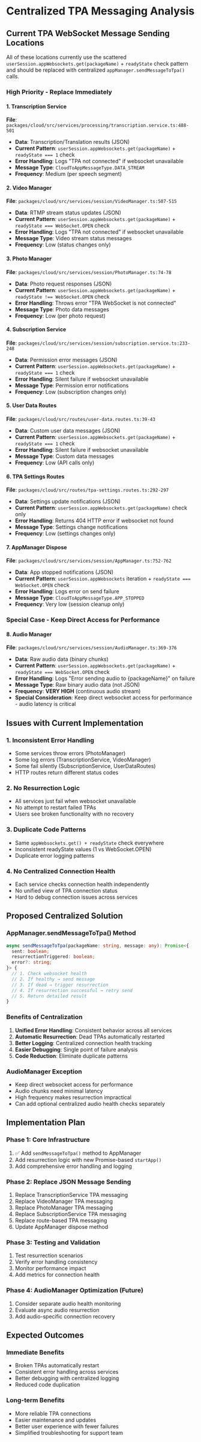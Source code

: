 # Centralized TPA Messaging Analysis

## Current TPA WebSocket Message Sending Locations

All of these locations currently use the scattered `userSession.appWebsockets.get(packageName)` + `readyState` check pattern and should be replaced with centralized `appManager.sendMessageToTpa()` calls.

### **High Priority - Replace Immediately**

#### **1. Transcription Service**
**File**: `packages/cloud/src/services/processing/transcription.service.ts:488-501`
- **Data**: Transcription/Translation results (JSON)
- **Current Pattern**: `userSession.appWebsockets.get(packageName)` + `readyState === 1` check
- **Error Handling**: Logs "TPA not connected" if websocket unavailable
- **Message Type**: `CloudToAppMessageType.DATA_STREAM`
- **Frequency**: Medium (per speech segment)

#### **2. Video Manager**
**File**: `packages/cloud/src/services/session/VideoManager.ts:507-515`
- **Data**: RTMP stream status updates (JSON)
- **Current Pattern**: `userSession.appWebsockets.get(packageName)` + `readyState === WebSocket.OPEN` check
- **Error Handling**: Logs "TPA not connected" if websocket unavailable
- **Message Type**: Video stream status messages
- **Frequency**: Low (status changes only)

#### **3. Photo Manager**
**File**: `packages/cloud/src/services/session/PhotoManager.ts:74-78`
- **Data**: Photo request responses (JSON)
- **Current Pattern**: `userSession.appWebsockets.get(packageName)` + `readyState !== WebSocket.OPEN` check
- **Error Handling**: Throws error "TPA WebSocket is not connected"
- **Message Type**: Photo data messages
- **Frequency**: Low (per photo request)

#### **4. Subscription Service**
**File**: `packages/cloud/src/services/session/subscription.service.ts:233-248`
- **Data**: Permission error messages (JSON)
- **Current Pattern**: `userSession.appWebsockets.get(packageName)` + `readyState === 1` check
- **Error Handling**: Silent failure if websocket unavailable
- **Message Type**: Permission error notifications
- **Frequency**: Low (subscription changes only)

#### **5. User Data Routes**
**File**: `packages/cloud/src/routes/user-data.routes.ts:39-43`
- **Data**: Custom user data messages (JSON)
- **Current Pattern**: `userSession.appWebsockets.get(packageName)` + `readyState === 1` check
- **Error Handling**: Silent failure if websocket unavailable
- **Message Type**: Custom data messages
- **Frequency**: Low (API calls only)

#### **6. TPA Settings Routes**
**File**: `packages/cloud/src/routes/tpa-settings.routes.ts:292-297`
- **Data**: Settings update notifications (JSON)
- **Current Pattern**: `userSession.appWebsockets.get(packageName)` check only
- **Error Handling**: Returns 404 HTTP error if websocket not found
- **Message Type**: Settings change notifications
- **Frequency**: Low (settings changes only)

#### **7. AppManager Dispose**
**File**: `packages/cloud/src/services/session/AppManager.ts:752-762`
- **Data**: App stopped notifications (JSON)
- **Current Pattern**: `userSession.appWebsockets` iteration + `readyState === WebSocket.OPEN` check
- **Error Handling**: Logs error on send failure
- **Message Type**: `CloudToAppMessageType.APP_STOPPED`
- **Frequency**: Very low (session cleanup only)

### **Special Case - Keep Direct Access for Performance**

#### **8. Audio Manager**
**File**: `packages/cloud/src/services/session/AudioManager.ts:369-376`
- **Data**: Raw audio data (binary chunks)
- **Current Pattern**: `userSession.appWebsockets.get(packageName)` + `readyState === WebSocket.OPEN` check
- **Error Handling**: Logs "Error sending audio to {packageName}" on failure
- **Message Type**: Raw binary audio data (not JSON)
- **Frequency**: **VERY HIGH** (continuous audio stream)
- **Special Consideration**: Keep direct websocket access for performance - audio latency is critical

## Issues with Current Implementation

### **1. Inconsistent Error Handling**
- Some services throw errors (PhotoManager)
- Some log errors (TranscriptionService, VideoManager)
- Some fail silently (SubscriptionService, UserDataRoutes)
- HTTP routes return different status codes

### **2. No Resurrection Logic**
- All services just fail when websocket unavailable
- No attempt to restart failed TPAs
- Users see broken functionality with no recovery

### **3. Duplicate Code Patterns**
- Same `appWebsockets.get() + readyState` check everywhere
- Inconsistent readyState values (1 vs WebSocket.OPEN)
- Duplicate error logging patterns

### **4. No Centralized Connection Health**
- Each service checks connection health independently
- No unified view of TPA connection status
- Hard to debug connection issues across services

## Proposed Centralized Solution

### **AppManager.sendMessageToTpa() Method**
```typescript
async sendMessageToTpa(packageName: string, message: any): Promise<{
  sent: boolean;
  resurrectionTriggered: boolean;
  error?: string;
}> {
  // 1. Check websocket health
  // 2. If healthy → send message
  // 3. If dead → trigger resurrection
  // 4. If resurrection successful → retry send
  // 5. Return detailed result
}
```

### **Benefits of Centralization**
1. **Unified Error Handling**: Consistent behavior across all services
2. **Automatic Resurrection**: Dead TPAs automatically restarted
3. **Better Logging**: Centralized connection health tracking
4. **Easier Debugging**: Single point of failure analysis
5. **Code Reduction**: Eliminate duplicate patterns

### **AudioManager Exception**
- Keep direct websocket access for performance
- Audio chunks need minimal latency
- High frequency makes resurrection impractical
- Can add optional centralized audio health checks separately

## Implementation Plan

### **Phase 1: Core Infrastructure**
1. ✅ Add `sendMessageToTpa()` method to AppManager
2. Add resurrection logic with new Promise-based `startApp()`
3. Add comprehensive error handling and logging

### **Phase 2: Replace JSON Message Sending**
1. Replace TranscriptionService TPA messaging
2. Replace VideoManager TPA messaging
3. Replace PhotoManager TPA messaging
4. Replace SubscriptionService TPA messaging
5. Replace route-based TPA messaging
6. Update AppManager dispose method

### **Phase 3: Testing and Validation**
1. Test resurrection scenarios
2. Verify error handling consistency
3. Monitor performance impact
4. Add metrics for connection health

### **Phase 4: AudioManager Optimization (Future)**
1. Consider separate audio health monitoring
2. Evaluate async audio resurrection
3. Add audio-specific connection recovery

## Expected Outcomes

### **Immediate Benefits**
- Broken TPAs automatically restart
- Consistent error handling across services
- Better debugging with centralized logging
- Reduced code duplication

### **Long-term Benefits**
- More reliable TPA connections
- Easier maintenance and updates
- Better user experience with fewer failures
- Simplified troubleshooting for support team